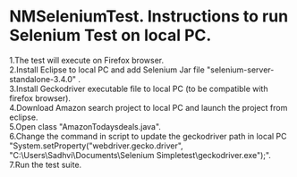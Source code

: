 # NMSeleniumTest. Instructions to run Selenium Test on local PC.<br/>
1.The test will execute on Firefox browser.<br/>
2.Install Eclipse to local PC and add Selenium Jar file "selenium-server-standalone-3.4.0" .<br/>
3.Install Geckodriver executable file to local PC (to be compatible with firefox browser). <br/>
4.Download Amazon search project to local PC and launch the project from eclipse. <br/>
5.Open class "AmazonTodaysdeals.java".<br/>
6.Change the command in script to update the geckodriver path in local PC "System.setProperty("webdriver.gecko.driver", "C:\\Users\\Sadhvi\\Documents\\Selenium Simpletest\\geckodriver.exe");".<br/>
7.Run the test suite. <br/>
